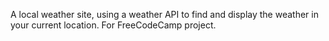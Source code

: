 A local weather site, using a weather API to find and display the weather in your current location. For FreeCodeCamp project.
